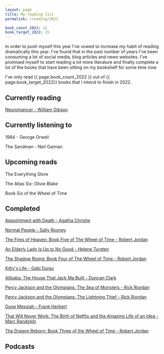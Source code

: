 ```yaml
---
layout: page
title: My reading list
permalink: /reading/2022

book_count_2022: 12
book_target_2022: 25
---
```


In order to push myself this year I've vowed to increase my habit of reading dramatically this year.  I've found that in the past number of years I've been consuming a lot of social media, blog articles and news websites.  I've promised myself to start reading a lot more literature and finally complete a lot of the books that have been sitting on my bookshelf for some time now.


I've only read {{ page.book_count_2022 }} out of {{ page.book_target_2022}} books that I intend to finish in 2022.

## Currently reading

[Neuromancer - William Gibson]()

## Currently listening to

1984 - George Orwell

The Sandman - Neil Gaiman

## Upcoming reads

The Everything Store

The Atlas Six: Olivie Blake

Book Six of the Wheel of Time

## Completed

[Appointment with Death - Agatha Christie]()

[Normal People - Sally Rooney]()

[The Fires of Heaven: Book Five of The Wheel of Time  - Robert Jordan]()

[An Elderly Lady Is Up to No Good - Helene Tursten]()

[The Shadow Rising: Book Four of The Wheel of Time - Robert Jordan]()

[Kitty's Life - Gabi Duigu]()

[Alibaba: The House That Jack Ma Built - Duncan Clark]()

[Percy Jackson and the Olympians: The Sea of Monsters - Rick Riordan]()

[Percy Jackson and the Olympians: The Lightning Thief - Rick Riordan]()

[Dune Messiah - Frank Herbert]()

[That Will Never Work: The Birth of Netflix and the Amazing Life of an Idea - Marc Randolph]()

[The Dragon Reborn: Book Three of the Wheel of Time - Robert Jordan]()

## Podcasts
